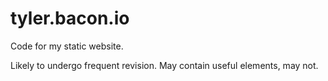 # tyler.bacon.io
Code for my static website.

Likely to undergo frequent revision. May contain useful elements, may not.
